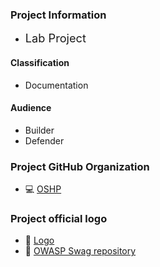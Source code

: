 ### Project Information

* <i class="fas fa-flask fa-3x" style="color:#f7b73c"></i> <span style="font-size: 1.3em;">Lab Project</span>

#### Classification

* <i class="fas fa-file-alt fa-2x" style="color:#233e81;"></i> Documentation

#### Audience

* <i class="fas fa-toolbox fa-2x" style="color:#233e81;"></i> Builder
* <i class="fas fa-shield-alt fa-2x" style="color:#233e81;"></i> Defender

### Project GitHub Organization

* 💻 [OSHP](https://github.com/oshp/)

### Project official logo

* 🎨 [Logo](https://github.com/OWASP/www-project-secure-headers/tree/master/logo)
* 🎨 [OWASP Swag repository](https://github.com/OWASP/owasp-swag/tree/master/projects/secure-headers-project)
